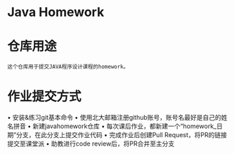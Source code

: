 Java Homework
==================================
# 仓库用途
    这个仓库用于提交JAVA程序设计课程的homework。
    
# 作业提交方式

• 安装&练习git基本命令
• 使用北大邮箱注册github账号，账号名最好是自己的姓名拼音
• 新建javahomework仓库
• 每次课后作业，都新建一个“homework_日期”分支，在此分支上提交作业代码
• 完成作业后创建Pull Request，将PR的链接提交至课堂派
• 助教进行code review后，将PR合并至主分支
